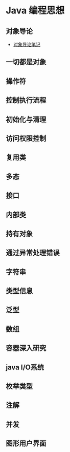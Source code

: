 # Java 编程思想

## 对象导论

- [对象导论笔记](1-OOP.md)

## 一切都是对象

## 操作符

## 控制执行流程

## 初始化与清理

## 访问权限控制

## 复用类

## 多态

## 接口

## 内部类

## 持有对象

## 通过异常处理错误

## 字符串

## 类型信息

## 泛型

## 数组

## 容器深入研究

## java I/O系统

## 枚举类型

## 注解

## 并发

## 图形用户界面

